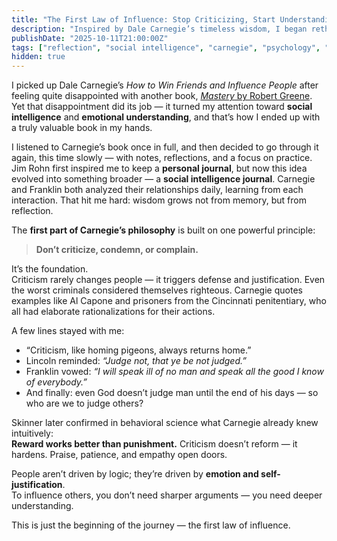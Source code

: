 ```yaml
---
title: "The First Law of Influence: Stop Criticizing, Start Understanding"
description: "Inspired by Dale Carnegie’s timeless wisdom, I began rethinking how I interact with others — and how true strength comes not from judgment, but from understanding."
publishDate: "2025-10-11T21:00:00Z"
tags: ["reflection", "social intelligence", "carnegie", "psychology", "personal growth"]
hidden: true
---
```


I picked up Dale Carnegie’s *How to Win Friends and Influence People* after feeling quite disappointed with another book, [*Mastery* by Robert Greene](/posts/mastery-greene/).  
Yet that disappointment did its job — it turned my attention toward **social intelligence** and **emotional understanding**, and that’s how I ended up with a truly valuable book in my hands.

I listened to Carnegie’s book once in full, and then decided to go through it again, this time slowly — with notes, reflections, and a focus on practice.  
Jim Rohn first inspired me to keep a **personal journal**, but now this idea evolved into something broader — a **social intelligence journal**. Carnegie and Franklin both analyzed their relationships daily, learning from each interaction. That hit me hard: wisdom grows not from memory, but from reflection.

The **first part of Carnegie’s philosophy** is built on one powerful principle:

> **Don’t criticize, condemn, or complain.**

It’s the foundation.  
Criticism rarely changes people — it triggers defense and justification. Even the worst criminals considered themselves righteous. Carnegie quotes examples like Al Capone and prisoners from the Cincinnati penitentiary, who all had elaborate rationalizations for their actions.  

A few lines stayed with me:

- “Criticism, like homing pigeons, always returns home.”  
- Lincoln reminded: *“Judge not, that ye be not judged.”*  
- Franklin vowed: *“I will speak ill of no man and speak all the good I know of everybody.”*  
- And finally: even God doesn’t judge man until the end of his days — so who are we to judge others?

Skinner later confirmed in behavioral science what Carnegie already knew intuitively:  
**Reward works better than punishment.** Criticism doesn’t reform — it hardens. Praise, patience, and empathy open doors.

People aren’t driven by logic; they’re driven by **emotion and self-justification**.  
To influence others, you don’t need sharper arguments — you need deeper understanding.

This is just the beginning of the journey — the first law of influence.

